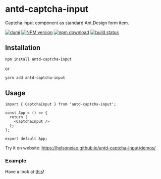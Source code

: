 # antd-captcha-input

Captcha input component as standard Ant.Design form item.

[![dumi][dumi-image]][dumi-url] [![NPM version][npm-image]][npm-url] [![npm download][download-image]][download-url] [![build status][github-actions-image]][github-actions-url]

[dumi-image]: https://img.shields.io/badge/docs%20by-dumi-blue?style=flat-square
[dumi-url]: https://github.com/umijs/dumi
[npm-image]: https://img.shields.io/npm/v/antd-captcha-input.svg?style=flat-square
[npm-url]: https://npmjs.org/package/antd-captcha-input
[download-image]: https://img.shields.io/npm/dm/antd-captcha-input.svg?style=flat-square
[download-url]: https://npmjs.org/package/antd-captcha-input
[github-actions-image]: https://github.com/helsonxiao/antd-captcha-input/workflows/CI/badge.svg
[github-actions-url]: https://github.com/helsonxiao/antd-captcha-input/actions

## Installation

```bash
npm install antd-captcha-input
```
or
```bash
yarn add antd-captcha-input
```

## Usage

```tsx | pure
import { CaptchaInput } from 'antd-captcha-input';

const App = () => {
  return (
    <CaptchaInput />
  );
};

export default App;
```

Try it on website: https://helsonxiao.github.io/antd-captcha-input/demos/

### Example

Have a look at [this](https://github.com/helsonxiao/antd-captcha-input/tree/master/example)!
